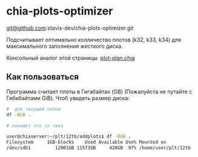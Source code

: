 # chia-plots-optimizer

git@github.com:stavis-dev/chia-plots-optimizer.git

Подсчитывает оптимально колличество плотов (k32, k33, k34) для максимального заполнения жесткого диска.

Консольный аналог этой страницы.
[plot-plan.chia](https://plot-plan.chia.foxypool.io/)

## Как пользоваться

Программа считает плоты в Гигабайтах (GB) (Пожалуйста не путайте с Гибибайтами GiB).
Чтоб увидеть размер диска:

```bash
#  для текущей папки
df -BGB .

# покажет что то типа

user@chiaserver:~/plt/12tb/addplots$ df -BGB .
Filesystem     1GB-blocks    Used Available Use% Mounted on
/dev/sdb1         12001GB 11573GB     428GB  97% /home/user/plt/12tb
```